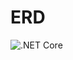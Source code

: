 # ERD
![.NET Core](https://github.com/ArikMackenburg/ERD/workflows/.NET%20Core/badge.svg?branch=master)
